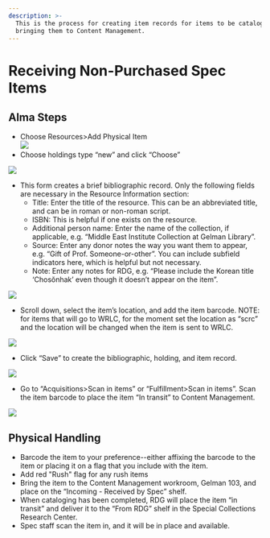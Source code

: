 ```yaml
---
description: >-
  This is the process for creating item records for items to be cataloged before
  bringing them to Content Management.
---
```


# Receiving Non-Purchased Spec Items

## Alma Steps <a href="#docs-internal-guid-c4f19426-7fff-9207-3fe6-6c55a2e55397" id="docs-internal-guid-c4f19426-7fff-9207-3fe6-6c55a2e55397"></a>

* Choose Resources>Add Physical Item\
  ![](https://lh6.googleusercontent.com/xLDYgKHlPnBrrdN10lBYzQ\_mXoGGZi2DGcMGHV-lBIcW2kodCO5kH1EsDW-HRiNkoDrYUXTHxd\_06Z9etuDrOPaq19dx4yG2K\_689f7R-otnYMnKpDNjCKBOwdj7cDY9Fp\_AliWG)
* Choose holdings type “new” and click “Choose”

![](https://lh6.googleusercontent.com/Let6FPGOlwS4J9\_WPj7SkZ74aYiscgzVYw0-fJD92c64I6LDu9Ai3Ahsap\_T\_SapKWogd079Y4-4BDD0iLgTtHmmKK-RUX1PNIpP1cdTV4pMFrtp3vPk-8e\_Fn4aoH66zl4sMBbA)

* This form creates a brief bibliographic record. Only the following fields are necessary in the Resource Information section:
  * Title: Enter the title of the resource. This can be an abbreviated title, and can be in roman or non-roman script.
  * ISBN: This is helpful if one exists on the resource.
  * Additional person name: Enter the name of the collection, if applicable, e.g. “Middle East Institute Collection at Gelman Library”.
  * Source: Enter any donor notes the way you want them to appear, e.g. “Gift of Prof. Someone-or-other”. You can include subfield indicators here, which is helpful but not necessary.
  * Note: Enter any notes for RDG, e.g. “Please include the Korean title ‘Chosŏnhak’ even though it doesn’t appear on the item”.

![](https://lh3.googleusercontent.com/Xt2vb9csgbzZ1lz2HRUSJwIv1wNHRczo7rmnTh1t5P-SZ4eoo7s\_vVwi56lO3nzaa9J4C1KWDIw43ii00GcIr6WJ5cJSt4189jwXg6kj9gnj0ITxgKAcZU0JnZL8q79\_2UF8qxXo)

* Scroll down, select the item’s location, and add the item barcode. NOTE: for items that will go to WRLC, for the moment set the location as “scrc” and the location will be changed when the item is sent to WRLC.

![](https://lh5.googleusercontent.com/xa9xQv6huOX-2ahFLre0rEGfR5iY4yQEjLwxH3EAJURAmI86k0n38rHYrGfYlIM349TBvsvHvPAQR-SzfTcT\_2M0zIffelwhCjSNO\_LgL0mGlhB3tmYPiAmL3odthGSkk-3ZhclS)

* Click “Save” to create the bibliographic, holding, and item record.

![](https://lh6.googleusercontent.com/d3XW16X\_EcsYX44B9YtzlOoQ6T7B0bB4mX5PvJKGOt8kSVQkHN9nJyD7ZHQ6Xltc2tG\_ARydasNkuEg8NjtG0lQQaR2IrEoukxvVk80MHAfumaQAIJs0bRU9WHjLKqDM-uP4uxww)

* Go to “Acquisitions>Scan in items” or “Fulfillment>Scan in items”. Scan the item barcode to place the item “In transit” to Content Management.

![](https://lh4.googleusercontent.com/GaQLjdzm2KXT8C\_FPgtIB\_zS8yx0yZ\_KifW2PfgQhqE7ueu6Q25dtAaUWQH77VKjNtkUaytOMlYtJy2hMRm8qIzAh6EItvmb9OeLVsl1mS8\_vdwt\_KFCqAuXLJDeJnBA3vTY4THs)

## Physical Handling

* Barcode the item to your preference--either affixing the barcode to the item or placing it on a flag that you include with the item.
* Add red "Rush" flag for any rush items
* Bring the item to the Content Management workroom, Gelman 103, and place on the “Incoming - Received by Spec” shelf.
* When cataloging has been completed, RDG will place the item “in transit” and deliver it to the “From RDG” shelf in the Special Collections Research Center.
* Spec staff scan the item in, and it will be in place and available.
